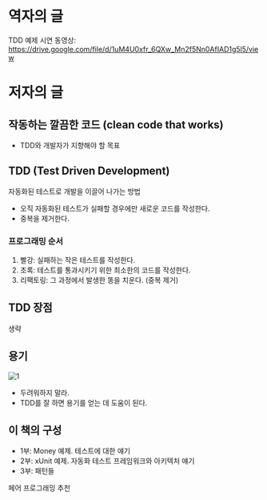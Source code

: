 # 역자의 글

TDD 예제 시연 동영상: <https://drive.google.com/file/d/1uM4U0xfr_6QXw_Mn2f5Nn0AfIAD1g5l5/view>

# 저자의 글

## 작동하는 깔끔한 코드 (clean code that works)

- TDD와 개발자가 지향해야 할 목표

## TDD (Test Driven Development)

자동화된 테스트로 개발을 이끌어 나가는 방법

- 오직 자동화된 테스트가 실패할 경우에만 새로운 코드를 작성한다.
- 중복을 제거한다.

### 프로그래밍 순서

1. 빨강: 실패하는 작은 테스트를 작성한다.
2. 초록: 테스트를 통과시키기 위한 최소한의 코드를 작성한다.
3. 리팩토링: 그 과정에서 발생한 똥을 치운다. (중복 제거)

## TDD 장점

생략

## 용기

![1](https://upload3.inven.co.kr/upload/2020/08/13/bbs/i15744247278.jpg)

- 두려워하지 말라.
- TDD를 잘 하면 용기를 얻는 데 도움이 된다.

## 이 책의 구성

- 1부: Money 예제. 테스트에 대한 얘기
- 2부: xUnit 예제. 자동화 테스트 프레임워크와 아키텍처 얘기
- 3부: 패턴들

페어 프로그래밍 추천
